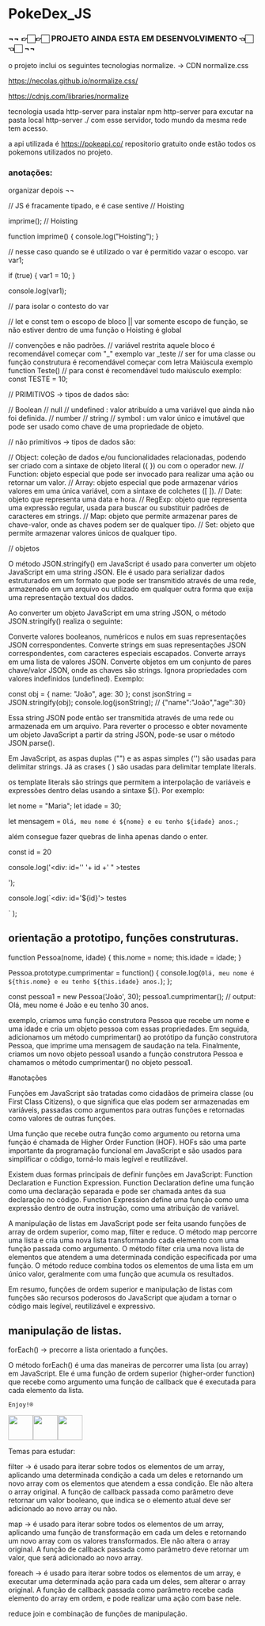 # PokeDex_JS

### ¬¬  👉🏻👉🏻 PROJETO AINDA ESTA EM DESENVOLVIMENTO 👈🏻👈🏻 ¬¬

o projeto inclui os seguintes tecnologias
normalize. -> CDN normalize.css

https://necolas.github.io/normalize.css/

https://cdnjs.com/libraries/normalize

tecnologia usada 
http-server 
para instalar npm http-server
para excutar na pasta local http-server ./ 
com esse servidor, todo mundo da mesma rede tem acesso.

a api utilizada é 
https://pokeapi.co/
repositorio gratuito onde estão todos os pokemons utilizados no projeto.


### anotações: 
organizar depois ¬¬

// JS é fracamente tipado, e é case sentive
// Hoisting

imprime(); // Hoisting

function imprime() {
  console.log("Hoisting");
}

// nesse caso quando se é utilizado o var é permitido vazar o escopo.
var var1;

if (true) {
  var1 = 10;
}

console.log(var1);

// para isolar o contesto do var

// let e const tem o escopo de bloco || var somente escopo de função, se não estiver dentro de uma função o Hoisting é global

// convenções e não padrões. 
// variável restrita aquele bloco é recomendável começar com "_" exemplo var _teste
// ser for uma classe ou função construtura é recomendável começar com letra Maiúscula exemplo function Teste()
// para const é recomendável tudo maiúsculo exemplo: const TESTE = 10;


// PRIMITIVOS -> tipos de dados são: 

// Boolean
// null
// undefined : valor atribuído a uma variável que ainda não foi definida.
// number 
// string 
// symbol : um valor único e imutável que pode ser usado como chave de uma propriedade de objeto.

// não primitivos -> tipos de dados são:

// Object: coleção de dados e/ou funcionalidades relacionadas, podendo ser criado com a sintaxe de objeto literal ({ }) ou com o operador new.
// Function: objeto especial que pode ser invocado para realizar uma ação ou retornar um valor.
// Array: objeto especial que pode armazenar vários valores em uma única variável, com a sintaxe de colchetes ([ ]).
// Date: objeto que representa uma data e hora.
// RegExp: objeto que representa uma expressão regular, usada para buscar ou substituir padrões de caracteres em strings.
// Map: objeto que permite armazenar pares de chave-valor, onde as chaves podem ser de qualquer tipo.
// Set: objeto que permite armazenar valores únicos de qualquer tipo.

// objetos

O método JSON.stringify() em JavaScript é usado para converter um objeto JavaScript em uma string JSON. Ele é usado para serializar dados estruturados em um formato que pode ser transmitido através de uma rede, armazenado em um arquivo ou utilizado em qualquer outra forma que exija uma representação textual dos dados.

Ao converter um objeto JavaScript em uma string JSON, o método JSON.stringify() realiza o seguinte:

Converte valores booleanos, numéricos e nulos em suas representações JSON correspondentes.
Converte strings em suas representações JSON correspondentes, com caracteres especiais escapados.
Converte arrays em uma lista de valores JSON.
Converte objetos em um conjunto de pares chave/valor JSON, onde as chaves são strings.
Ignora propriedades com valores indefinidos (undefined).
Exemplo:

const obj = { name: "João", age: 30 };
const jsonString = JSON.stringify(obj);
console.log(jsonString); // {"name":"João","age":30}


Essa string JSON pode então ser transmitida através de uma rede ou armazenada em um arquivo. Para reverter o processo e obter novamente um objeto JavaScript a partir da string JSON, pode-se usar o método JSON.parse().

Em JavaScript, as aspas duplas ("") e as aspas simples ('') são usadas para delimitar strings. Já as crases ( ) são usadas para delimitar template literals.

os template literals são strings que permitem a interpolação de variáveis e expressões dentro delas usando a sintaxe ${}. Por exemplo:

let nome = "Maria";
let idade = 30;

let mensagem = `Olá, meu nome é ${nome} e eu tenho ${idade} anos.`;

além consegue fazer quebras de linha apenas dando o enter. 

const id = 20

console.log('<div: id='' '+ id +' " >testes <div>');

console.log(`<div: id='${id}'>
testes
 <div>`
 );


## orientação a prototipo, funções construturas. 
 
function Pessoa(nome, idade) {
  this.nome = nome;
  this.idade = idade;
}

Pessoa.prototype.cumprimentar = function() {
  console.log(`Olá, meu nome é ${this.nome} e eu tenho ${this.idade} anos.`);
};

const pessoa1 = new Pessoa('João', 30);
pessoa1.cumprimentar(); // output: Olá, meu nome é João e eu tenho 30 anos.


exemplo, criamos uma função construtora Pessoa que recebe um nome e uma idade e cria um objeto pessoa com essas propriedades. Em seguida, adicionamos um método cumprimentar() ao protótipo da função construtora Pessoa, que imprime uma mensagem de saudação na tela. Finalmente, criamos um novo objeto pessoa1 usando a função construtora Pessoa e chamamos o método cumprimentar() no objeto pessoa1.


#anotações

Funções em JavaScript são tratadas como cidadãos de primeira classe (ou First Class Citizens), o que significa que elas podem ser armazenadas em variáveis, passadas como argumentos para outras funções e retornadas como valores de outras funções.

Uma função que recebe outra função como argumento ou retorna uma função é chamada de Higher Order Function (HOF). HOFs são uma parte importante da programação funcional em JavaScript e são usados ​​para simplificar o código, torná-lo mais legível e reutilizável.

Existem duas formas principais de definir funções em JavaScript: Function Declaration e Function Expression. Function Declaration define uma função como uma declaração separada e pode ser chamada antes da sua declaração no código. Function Expression define uma função como uma expressão dentro de outra instrução, como uma atribuição de variável.

A manipulação de listas em JavaScript pode ser feita usando funções de array de ordem superior, como map, filter e reduce. O método map percorre uma lista e cria uma nova lista transformando cada elemento com uma função passada como argumento. O método filter cria uma nova lista de elementos que atendem a uma determinada condição especificada por uma função. O método reduce combina todos os elementos de uma lista em um único valor, geralmente com uma função que acumula os resultados.

Em resumo, funções de ordem superior e manipulação de listas com funções são recursos poderosos do JavaScript que ajudam a tornar o código mais legível, reutilizável e expressivo.

## manipulação de listas.

forEach() -> precorre a lista orientado a funções. 

O método forEach() é uma das maneiras de percorrer uma lista (ou array) em JavaScript. Ele é uma função de ordem superior (higher-order function) que recebe como argumento uma função de callback que é executada para cada elemento da lista.





``` Enjoy!®️ ```

<img src="https://cameronmcefee.com/img/work/the-octocat/walk-1.gif" width="50"><img src="https://cameronmcefee.com/img/work/the-octocat/walk-2.gif" width="50"><img src="https://cameronmcefee.com/img/work/the-octocat/walk-3.gif" width="50">

Temas para estudar:

filter ->  é usado para iterar sobre todos os elementos de um array, aplicando uma determinada condição a cada um deles e retornando um novo array com os elementos que atendem a essa condição. Ele não altera o array original. A função de callback passada como parâmetro deve retornar um valor booleano, que indica se o elemento atual deve ser adicionado ao novo array ou não.

map ->  é usado para iterar sobre todos os elementos de um array, aplicando uma função de transformação em cada um deles e retornando um novo array com os valores transformados. Ele não altera o array original. A função de callback passada como parâmetro deve retornar um valor, que será adicionado ao novo array.

foreach -> é usado para iterar sobre todos os elementos de um array, e executar uma determinada ação para cada um deles, sem alterar o array original. A função de callback passada como parâmetro recebe cada elemento do array em ordem, e pode realizar uma ação com base nele. 

reduce
join e combinação de funções de manipulação.

